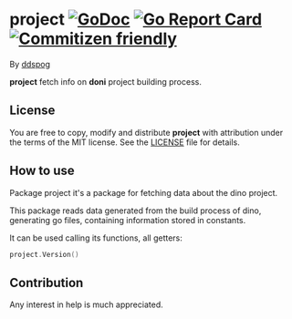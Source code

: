 # project [![GoDoc](https://godoc.org/github.com/ddspog/doni/project?status.svg)](https://godoc.org/github.com/ddspog/doni/project) [![Go Report Card](https://goreportcard.com/badge/github.com/ddspog/doni/project)](https://goreportcard.com/report/github.com/ddspog/doni/project) [![Commitizen friendly](https://img.shields.io/badge/commitizen-friendly-brightgreen.svg)](http://commitizen.github.io/cz-cli/)

By [ddspog](https://github.com/ddspog)

**project** fetch info on **doni** project building process.

## License

You are free to copy, modify and distribute **project** with attribution under the terms of the MIT license. See the [LICENSE](https://github.com/ddspog/doni/blob/master/LICENSE) file for details.

## How to use

Package project it's a package for fetching data about the dino project.

This package reads data generated from the build process of dino,
generating go files, containing information stored in constants.

It can be used calling its functions, all getters:

```go
project.Version()
```

## Contribution

Any interest in help is much appreciated.